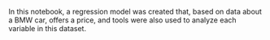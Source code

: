 In this notebook, a regression model was created that, based on data about a BMW car, offers a price, and tools were also used to analyze each variable in this dataset.